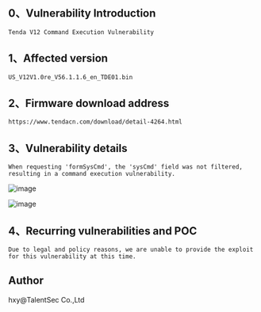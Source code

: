 ## 0、Vulnerability Introduction

```
Tenda V12 Command Execution Vulnerability
```

## 1、Affected version

```
US_V12V1.0re_V56.1.1.6_en_TDE01.bin
```

## 2、Firmware download address

```
https://www.tendacn.com/download/detail-4264.html
```

## 3、Vulnerability details

```
When requesting 'formSysCmd', the 'sysCmd' field was not filtered, resulting in a command execution vulnerability.
```

![image](https://github.com/XYIYM/Digging/blob/main/Tenda/V12/18/upload/image-20231109113706962.png)

![image](https://github.com/XYIYM/Digging/blob/main/Tenda/V12/18/upload/image-20231109113654186.png)

## 4、Recurring vulnerabilities and POC

```
Due to legal and policy reasons, we are unable to provide the exploit for this vulnerability at this time.
```

## Author

hxy@TalentSec Co.,Ltd
